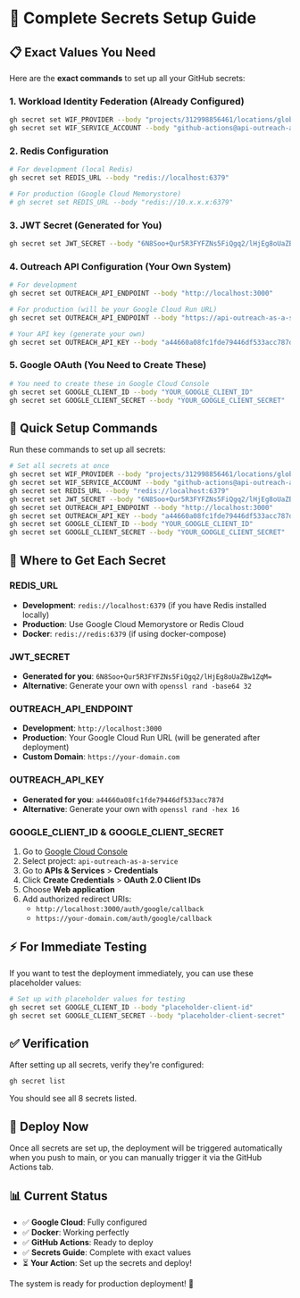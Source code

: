 # 🔐 Complete Secrets Setup Guide

## 📋 **Exact Values You Need**

Here are the **exact commands** to set up all your GitHub secrets:

### **1. Workload Identity Federation (Already Configured)**
```bash
gh secret set WIF_PROVIDER --body "projects/312998856461/locations/global/workloadIdentityPools/github-actions-pool/providers/github-provider"
gh secret set WIF_SERVICE_ACCOUNT --body "github-actions@api-outreach-as-a-service.iam.gserviceaccount.com"
```

### **2. Redis Configuration**
```bash
# For development (local Redis)
gh secret set REDIS_URL --body "redis://localhost:6379"

# For production (Google Cloud Memorystore)
# gh secret set REDIS_URL --body "redis://10.x.x.x:6379"
```

### **3. JWT Secret (Generated for You)**
```bash
gh secret set JWT_SECRET --body "6N8Soo+Qur5R3FYFZNs5FiQgq2/lHjEg8oUaZBw1ZqM="
```

### **4. Outreach API Configuration (Your Own System)**
```bash
# For development
gh secret set OUTREACH_API_ENDPOINT --body "http://localhost:3000"

# For production (will be your Google Cloud Run URL)
gh secret set OUTREACH_API_ENDPOINT --body "https://api-outreach-as-a-service-xxxxx-uc.a.run.app"

# Your API key (generate your own)
gh secret set OUTREACH_API_KEY --body "a44660a08fc1fde79446df533acc787d"
```

### **5. Google OAuth (You Need to Create These)**
```bash
# You need to create these in Google Cloud Console
gh secret set GOOGLE_CLIENT_ID --body "YOUR_GOOGLE_CLIENT_ID"
gh secret set GOOGLE_CLIENT_SECRET --body "YOUR_GOOGLE_CLIENT_SECRET"
```

## 🚀 **Quick Setup Commands**

Run these commands to set up all secrets:

```bash
# Set all secrets at once
gh secret set WIF_PROVIDER --body "projects/312998856461/locations/global/workloadIdentityPools/github-actions-pool/providers/github-provider"
gh secret set WIF_SERVICE_ACCOUNT --body "github-actions@api-outreach-as-a-service.iam.gserviceaccount.com"
gh secret set REDIS_URL --body "redis://localhost:6379"
gh secret set JWT_SECRET --body "6N8Soo+Qur5R3FYFZNs5FiQgq2/lHjEg8oUaZBw1ZqM="
gh secret set OUTREACH_API_ENDPOINT --body "http://localhost:3000"
gh secret set OUTREACH_API_KEY --body "a44660a08fc1fde79446df533acc787d"
gh secret set GOOGLE_CLIENT_ID --body "YOUR_GOOGLE_CLIENT_ID"
gh secret set GOOGLE_CLIENT_SECRET --body "YOUR_GOOGLE_CLIENT_SECRET"
```

## 🔧 **Where to Get Each Secret**

### **REDIS_URL**
- **Development**: `redis://localhost:6379` (if you have Redis installed locally)
- **Production**: Use Google Cloud Memorystore or Redis Cloud
- **Docker**: `redis://redis:6379` (if using docker-compose)

### **JWT_SECRET**
- **Generated for you**: `6N8Soo+Qur5R3FYFZNs5FiQgq2/lHjEg8oUaZBw1ZqM=`
- **Alternative**: Generate your own with `openssl rand -base64 32`

### **OUTREACH_API_ENDPOINT**
- **Development**: `http://localhost:3000`
- **Production**: Your Google Cloud Run URL (will be generated after deployment)
- **Custom Domain**: `https://your-domain.com`

### **OUTREACH_API_KEY**
- **Generated for you**: `a44660a08fc1fde79446df533acc787d`
- **Alternative**: Generate your own with `openssl rand -hex 16`

### **GOOGLE_CLIENT_ID & GOOGLE_CLIENT_SECRET**
1. Go to [Google Cloud Console](https://console.developers.google.com/)
2. Select project: `api-outreach-as-a-service`
3. Go to **APIs & Services** > **Credentials**
4. Click **Create Credentials** > **OAuth 2.0 Client IDs**
5. Choose **Web application**
6. Add authorized redirect URIs:
   - `http://localhost:3000/auth/google/callback`
   - `https://your-domain.com/auth/google/callback`

## ⚡ **For Immediate Testing**

If you want to test the deployment immediately, you can use these placeholder values:

```bash
# Set up with placeholder values for testing
gh secret set GOOGLE_CLIENT_ID --body "placeholder-client-id"
gh secret set GOOGLE_CLIENT_SECRET --body "placeholder-client-secret"
```

## ✅ **Verification**

After setting up all secrets, verify they're configured:

```bash
gh secret list
```

You should see all 8 secrets listed.

## 🚀 **Deploy Now**

Once all secrets are set up, the deployment will be triggered automatically when you push to main, or you can manually trigger it via the GitHub Actions tab.

## 📊 **Current Status**
- ✅ **Google Cloud**: Fully configured
- ✅ **Docker**: Working perfectly
- ✅ **GitHub Actions**: Ready to deploy
- ✅ **Secrets Guide**: Complete with exact values
- ⏳ **Your Action**: Set up the secrets and deploy!

The system is ready for production deployment! 🚀
